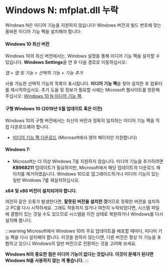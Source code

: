 # Windows N: mfplat.dll 누락

Windows N은 미디어 기능을 지원하지 않습니다! Windows 버전과 빌드 번호에 맞는 올바른 미디어 기능 팩을 설치해야 합니다:

#### Windows 10 최신 버전
Windows 10의 최신 버전에서는, Windows 설정을 통해 미디어 기능 팩을 설치할 수 있습니다. **Windows Settings**을 연 후 다음 경로로 이동하십시오:

*앱 > 앱 및 기능 > 선택적 기능 > 기능 추가*

사용 가능한 선택적 기능의 목록이 표시됩니다. **미디어 기능 팩**을 찾아 설치한 후 컴퓨터를 재시작하십시오. 추가 도움 및 정보가 필요할 시에는 Microsoft 웹사이트를 방문해주십시오: [Windows 10 N 미디어 기능 팩](https://support.microsoft.com/en-us/help/4516397/media-feature-pack-for-windows-10-n-november-2019).

#### 구형 Windows 10 (2019년 5월 업데이트 혹은 이전)
Windows 10의 구형 버전에서는 자신의 버전과 정확히 일치하는 미디어 기능 팩을 직접 다운로드해야 합니다.
  * [미디어 기능 팩 다운로드](https://www.microsoft.com/en-us/software-download/mediafeaturepack) (Microsoft에서 영어 페이지만 지원합니다)

#### Windows 7:
  * Microsoft는 더 이상 Windows 7을 지원하지 않습니다. 미디어 기능을 추가하려면 **KB968211** 업데이트가 필요하지만, Microsoft에서 해당 업데이트의 다운로드 페이지를 제거하였습니다. Windows 10으로 업그레이드하거나 미디어 기능이 있는 일반 Windows 7를 재설치하십시오.

**x64 및 x86 버전이 설치되어야 합니다.**

여전히 같은 오류가 발생한다면, **잘못된 버전을 설치한 것**이므로 정확한 버전을 설치하고 PC를 다시 시작하세요. 그래도 작동하지 않거나 여전히 누락되었다면, 시스템 파일에 결함이 있는 것일 수도 있으므로 시스템을 이전 상태로 복원하거나 Windows를 다시 설치해 봅니다.

:::warning
Microsoft에서 Windows 10의 주요 업데이트를 배포할 때마다, 미디어 기능 팩을 다시 설치해야 합니다. 이것을 원하지 않는다면, 다른 버전은 항상 이 기능을 포함하고 있으니 Windows의 일반 버전으로 전환하는 것을 고려해 보세요.

**Windows N의 중요한 점은 미디어 기능이 없다는 것입니다. 이것이 문제가 된다면 Windows N을 사용하지 않는 게 좋습니다.**
:::